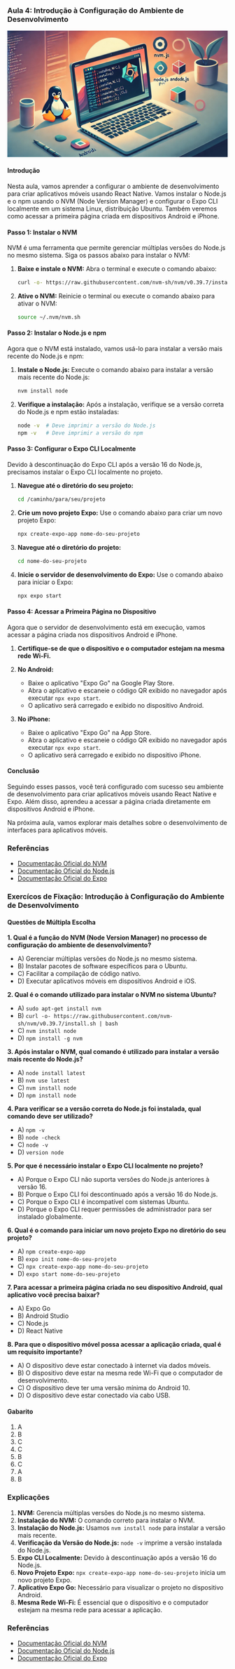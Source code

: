 ### Aula 4: Introdução à Configuração do Ambiente de Desenvolvimento
![](./assets/04.jpeg)
#### Introdução

Nesta aula, vamos aprender a configurar o ambiente de desenvolvimento para criar aplicativos móveis usando React Native. Vamos instalar o Node.js e o npm usando o NVM (Node Version Manager) e configurar o Expo CLI localmente em um sistema Linux, distribuição Ubuntu. Também veremos como acessar a primeira página criada em dispositivos Android e iPhone.

#### Passo 1: Instalar o NVM

NVM é uma ferramenta que permite gerenciar múltiplas versões do Node.js no mesmo sistema. Siga os passos abaixo para instalar o NVM:

1. **Baixe e instale o NVM:**
   Abra o terminal e execute o comando abaixo:
   ```bash
   curl -o- https://raw.githubusercontent.com/nvm-sh/nvm/v0.39.7/install.sh | bash
   ```

2. **Ative o NVM:**
   Reinicie o terminal ou execute o comando abaixo para ativar o NVM:
   ```bash
   source ~/.nvm/nvm.sh
   ```

#### Passo 2: Instalar o Node.js e npm

Agora que o NVM está instalado, vamos usá-lo para instalar a versão mais recente do Node.js e npm:

1. **Instale o Node.js:**
   Execute o comando abaixo para instalar a versão mais recente do Node.js:
   ```bash
   nvm install node
   ```

2. **Verifique a instalação:**
   Após a instalação, verifique se a versão correta do Node.js e npm estão instaladas:
   ```bash
   node -v  # Deve imprimir a versão do Node.js
   npm -v   # Deve imprimir a versão do npm
   ```

#### Passo 3: Configurar o Expo CLI Localmente

Devido à descontinuação do Expo CLI após a versão 16 do Node.js, precisamos instalar o Expo CLI localmente no projeto.

1. **Navegue até o diretório do seu projeto:**
   ```bash
   cd /caminho/para/seu/projeto
   ```

2. **Crie um novo projeto Expo:**
   Use o comando abaixo para criar um novo projeto Expo:
   ```bash
   npx create-expo-app nome-do-seu-projeto
   ```

3. **Navegue até o diretório do projeto:**
   ```bash
   cd nome-do-seu-projeto
   ```

4. **Inicie o servidor de desenvolvimento do Expo:**
   Use o comando abaixo para iniciar o Expo:
   ```bash
   npx expo start
   ```

#### Passo 4: Acessar a Primeira Página no Dispositivo

Agora que o servidor de desenvolvimento está em execução, vamos acessar a página criada nos dispositivos Android e iPhone.

1. **Certifique-se de que o dispositivo e o computador estejam na mesma rede Wi-Fi.**

2. **No Android:**
   - Baixe o aplicativo "Expo Go" na Google Play Store.
   - Abra o aplicativo e escaneie o código QR exibido no navegador após executar `npx expo start`.
   - O aplicativo será carregado e exibido no dispositivo Android.

3. **No iPhone:**
   - Baixe o aplicativo "Expo Go" na App Store.
   - Abra o aplicativo e escaneie o código QR exibido no navegador após executar `npx expo start`.
   - O aplicativo será carregado e exibido no dispositivo iPhone.

#### Conclusão

Seguindo esses passos, você terá configurado com sucesso seu ambiente de desenvolvimento para criar aplicativos móveis usando React Native e Expo. Além disso, aprendeu a acessar a página criada diretamente em dispositivos Android e iPhone.

Na próxima aula, vamos explorar mais detalhes sobre o desenvolvimento de interfaces para aplicativos móveis.

### Referências
- [Documentação Oficial do NVM](https://github.com/nvm-sh/nvm)
- [Documentação Oficial do Node.js](https://nodejs.org/en/)
- [Documentação Oficial do Expo](https://docs.expo.dev/)

### Exercícos de Fixação: Introdução à Configuração do Ambiente de Desenvolvimento

#### Questões de Múltipla Escolha

**1. Qual é a função do NVM (Node Version Manager) no processo de configuração do ambiente de desenvolvimento?**
   - A) Gerenciar múltiplas versões do Node.js no mesmo sistema.
   - B) Instalar pacotes de software específicos para o Ubuntu.
   - C) Facilitar a compilação de código nativo.
   - D) Executar aplicativos móveis em dispositivos Android e iOS.

**2. Qual é o comando utilizado para instalar o NVM no sistema Ubuntu?**
   - A) `sudo apt-get install nvm`
   - B) `curl -o- https://raw.githubusercontent.com/nvm-sh/nvm/v0.39.7/install.sh | bash`
   - C) `nvm install node`
   - D) `npm install -g nvm`

**3. Após instalar o NVM, qual comando é utilizado para instalar a versão mais recente do Node.js?**
   - A) `node install latest`
   - B) `nvm use latest`
   - C) `nvm install node`
   - D) `npm install node`

**4. Para verificar se a versão correta do Node.js foi instalada, qual comando deve ser utilizado?**
   - A) `npm -v`
   - B) `node -check`
   - C) `node -v`
   - D) `version node`

**5. Por que é necessário instalar o Expo CLI localmente no projeto?**
   - A) Porque o Expo CLI não suporta versões do Node.js anteriores à versão 16.
   - B) Porque o Expo CLI foi descontinuado após a versão 16 do Node.js.
   - C) Porque o Expo CLI é incompatível com sistemas Ubuntu.
   - D) Porque o Expo CLI requer permissões de administrador para ser instalado globalmente.

**6. Qual é o comando para iniciar um novo projeto Expo no diretório do seu projeto?**
   - A) `npm create-expo-app`
   - B) `expo init nome-do-seu-projeto`
   - C) `npx create-expo-app nome-do-seu-projeto`
   - D) `expo start nome-do-seu-projeto`

**7. Para acessar a primeira página criada no seu dispositivo Android, qual aplicativo você precisa baixar?**
   - A) Expo Go
   - B) Android Studio
   - C) Node.js
   - D) React Native

**8. Para que o dispositivo móvel possa acessar a aplicação criada, qual é um requisito importante?**
   - A) O dispositivo deve estar conectado à internet via dados móveis.
   - B) O dispositivo deve estar na mesma rede Wi-Fi que o computador de desenvolvimento.
   - C) O dispositivo deve ter uma versão mínima do Android 10.
   - D) O dispositivo deve estar conectado via cabo USB.

#### Gabarito
1. A
2. B
3. C
4. C
5. B
6. C
7. A
8. B

### Explicações

1. **NVM:** Gerencia múltiplas versões do Node.js no mesmo sistema.
2. **Instalação do NVM:** O comando correto para instalar o NVM.
3. **Instalação do Node.js:** Usamos `nvm install node` para instalar a versão mais recente.
4. **Verificação da Versão do Node.js:** `node -v` imprime a versão instalada do Node.js.
5. **Expo CLI Localmente:** Devido à descontinuação após a versão 16 do Node.js.
6. **Novo Projeto Expo:** `npx create-expo-app nome-do-seu-projeto` inicia um novo projeto Expo.
7. **Aplicativo Expo Go:** Necessário para visualizar o projeto no dispositivo Android.
8. **Mesma Rede Wi-Fi:** É essencial que o dispositivo e o computador estejam na mesma rede para acessar a aplicação.

### Referências
- [Documentação Oficial do NVM](https://github.com/nvm-sh/nvm)
- [Documentação Oficial do Node.js](https://nodejs.org/en/)
- [Documentação Oficial do Expo](https://docs.expo.dev/)